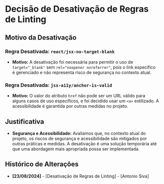 # Decisão de Desativação de Regras de Linting

## Motivo da Desativação

### Regra Desativada: `react/jsx-no-target-blank`
- **Motivo:** A desativação foi necessária para permitir o uso de `target="_blank"` sem `rel="noopener noreferrer"`, pois o link específico é gerenciado e não representa risco de segurança no contexto atual.

### Regra Desativada: `jsx-a11y/anchor-is-valid`
- **Motivo:** O valor do atributo `href` não pode ser um URL válido para alguns casos de uso específicos, e foi decidido usar um `<a>` estilizado. A acessibilidade é garantida por outras medidas no projeto.

## Justificativa

- **Segurança e Acessibilidade:** Avaliamos que, no contexto atual do projeto, os riscos de segurança e acessibilidade são mitigados por outras práticas e medidas. A desativação é uma solução temporária até que uma abordagem mais apropriada possa ser implementada.
  
## Histórico de Alterações

- **[23/08/2024]** - [Desativação de Regras de Linting] - [Antonio Siva]

